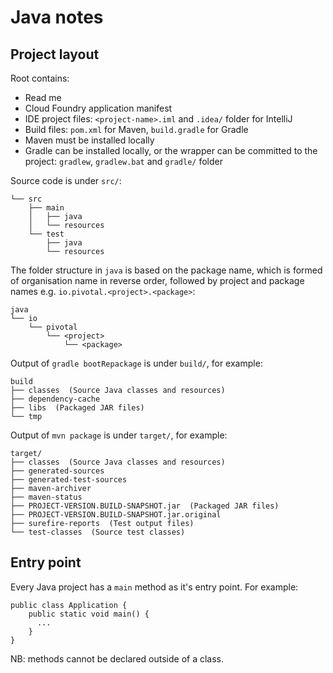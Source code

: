 # Java notes

## Project layout

Root contains:

- Read me
- Cloud Foundry application manifest
- IDE project files: `<project-name>.iml` and `.idea/` folder for IntelliJ
- Build files: `pom.xml` for Maven, `build.gradle` for Gradle
- Maven must be installed locally
- Gradle can be installed locally, or the wrapper can be committed to the project: `gradlew`, `gradlew.bat` and `gradle/` folder

Source code is under `src/`:
```
└── src
    ├── main
    │   ├── java
    │   └── resources
    └── test
        ├── java
        └── resources
```

The folder structure in `java` is based on the package name, which is formed of
organisation name in reverse order, followed by project and package names
e.g. `io.pivotal.<project>.<package>`:

```
java
└── io
    └── pivotal
        └── <project>
            └── <package>
```

Output of `gradle bootRepackage` is under `build/`, for example:

```
build
├── classes  (Source Java classes and resources)
├── dependency-cache
├── libs  (Packaged JAR files)
└── tmp
```

Output of `mvn package` is under `target/`, for example:

```
target/
├── classes  (Source Java classes and resources)
├── generated-sources
├── generated-test-sources
├── maven-archiver
├── maven-status
├── PROJECT-VERSION.BUILD-SNAPSHOT.jar  (Packaged JAR files)
├── PROJECT-VERSION.BUILD-SNAPSHOT.jar.original
├── surefire-reports  (Test output files)
└── test-classes  (Source test classes)
```

## Entry point

Every Java project has a `main` method as it's entry point. For example:

```
public class Application {
    public static void main() {
      ...
    }
}
```

NB: methods cannot be declared outside of a class.
